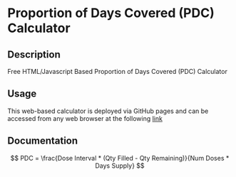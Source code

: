 # Proportion of Days Covered (PDC) Calculator
## Description
Free HTML/Javascript Based Proportion of Days Covered (PDC) Calculator

## Usage
This web-based calculator is deployed via GitHub pages and can be accessed from any web browser at the following [link](https://eszopicoder.github.io/PDC-Calc/)

## Documentation

$$ PDC = \frac{Dose Interval * (Qty Filled - Qty Remaining)}{Num Doses * Days Supply} $$
